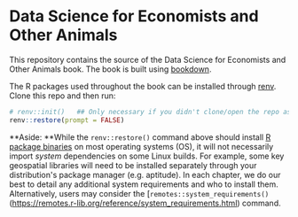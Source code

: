 # Data Science for Economists and Other Animals

<!-- badges: start -->
<!-- badges: end -->

This repository contains the source of the Data Science for Economists and Other
Animals book. The book is built using 
[bookdown](https://github.com/rstudio/bookdown).

The R packages used throughout the book can be installed through 
[renv](https://rstudio.github.io/renv/). Clone this repo and then run:

```r
# renv::init()   ## Only necessary if you didn't clone/open the repo as an RStudio project
renv::restore(prompt = FALSE)
```

**Aside: **While the `renv::restore()` command above should install [R package
binaries](https://packagemanager.rstudio.com/) on most operating systems (OS), 
it will not necessarily import _system_ dependencies on some Linux builds. For 
example, some key geospatial libraries will need to be installed separately 
through your distribution's package manager (e.g. aptitude). In each chapter, we 
do our best to detail any additional system requirements and who to install them. 
Alternatively, users may consider the 
[`remotes::system_requirements()`(https://remotes.r-lib.org/reference/system_requirements.html)
command.
